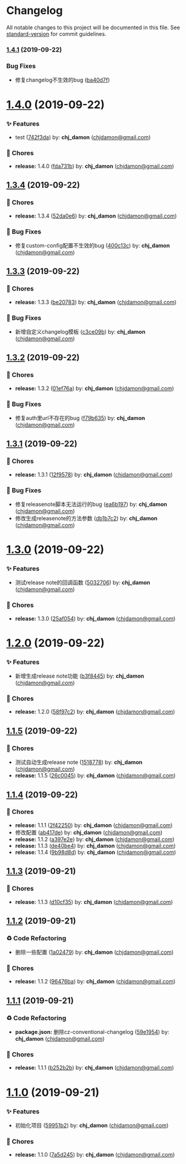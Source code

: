 # Changelog

All notable changes to this project will be documented in this file. See [standard-version](https://github.com/conventional-changelog/standard-version) for commit guidelines.

### [1.4.1](https://github.com/chj-damon/commit-demo/compare/v1.4.0...v1.4.1) (2019-09-22)


### Bug Fixes

* 修复changelog不生效的bug ([ba40d7f](https://github.com/chj-damon/commit-demo/commit/ba40d7f))

# [1.4.0](https://github.com/chj-damon/commit-demo/compare/v1.3.4...v1.4.0) (2019-09-22)


### ✨ Features

* test ([742f3da](https://github.com/chj-damon/commit-demo/commit/742f3da)) by: **chj_damon** (chjdamon@gmail.com)


### 🎫 Chores

* **release:** 1.4.0 ([fda731b](https://github.com/chj-damon/commit-demo/commit/fda731b)) by: **chj_damon** (chjdamon@gmail.com)



## [1.3.4](https://github.com/chj-damon/commit-demo/compare/v1.3.3...v1.3.4) (2019-09-22)


### 🎫 Chores

* **release:** 1.3.4 ([52da0e6](https://github.com/chj-damon/commit-demo/commit/52da0e6)) by: **chj_damon** (chjdamon@gmail.com)


### 🐛 Bug Fixes

* 修复custom-config配置不生效的bug ([400c13c](https://github.com/chj-damon/commit-demo/commit/400c13c)) by: **chj_damon** (chjdamon@gmail.com)



## [1.3.3](https://github.com/chj-damon/commit-demo/compare/v1.3.2...v1.3.3) (2019-09-22)


### 🎫 Chores

* **release:** 1.3.3 ([be20783](https://github.com/chj-damon/commit-demo/commit/be20783)) by: **chj_damon** (chjdamon@gmail.com)


### 🐛 Bug Fixes

* 新增自定义changelog模板 ([c3ce09b](https://github.com/chj-damon/commit-demo/commit/c3ce09b)) by: **chj_damon** (chjdamon@gmail.com)



## [1.3.2](https://github.com/chj-damon/commit-demo/compare/v1.3.1...v1.3.2) (2019-09-22)


### 🎫 Chores

* **release:** 1.3.2 ([01ef76a](https://github.com/chj-damon/commit-demo/commit/01ef76a)) by: **chj_damon** (chjdamon@gmail.com)


### 🐛 Bug Fixes

* 修复auth里url不存在的bug ([f79b635](https://github.com/chj-damon/commit-demo/commit/f79b635)) by: **chj_damon** (chjdamon@gmail.com)



## [1.3.1](https://github.com/chj-damon/commit-demo/compare/v1.3.0...v1.3.1) (2019-09-22)


### 🎫 Chores

* **release:** 1.3.1 ([12f9578](https://github.com/chj-damon/commit-demo/commit/12f9578)) by: **chj_damon** (chjdamon@gmail.com)


### 🐛 Bug Fixes

* 修复releasenote脚本无法运行的bug ([ea6b197](https://github.com/chj-damon/commit-demo/commit/ea6b197)) by: **chj_damon** (chjdamon@gmail.com)
* 修改生成releasenote的方法参数 ([db1b7c2](https://github.com/chj-damon/commit-demo/commit/db1b7c2)) by: **chj_damon** (chjdamon@gmail.com)



# [1.3.0](https://github.com/chj-damon/commit-demo/compare/v1.2.0...v1.3.0) (2019-09-22)


### ✨ Features

* 测试release note的回调函数 ([5032706](https://github.com/chj-damon/commit-demo/commit/5032706)) by: **chj_damon** (chjdamon@gmail.com)


### 🎫 Chores

* **release:** 1.3.0 ([25af054](https://github.com/chj-damon/commit-demo/commit/25af054)) by: **chj_damon** (chjdamon@gmail.com)



# [1.2.0](https://github.com/chj-damon/commit-demo/compare/v1.1.5...v1.2.0) (2019-09-22)


### ✨ Features

* 新增生成release note功能 ([b3f8445](https://github.com/chj-damon/commit-demo/commit/b3f8445)) by: **chj_damon** (chjdamon@gmail.com)


### 🎫 Chores

* **release:** 1.2.0 ([58f97c2](https://github.com/chj-damon/commit-demo/commit/58f97c2)) by: **chj_damon** (chjdamon@gmail.com)



## [1.1.5](https://github.com/chj-damon/commit-demo/compare/v1.1.4...v1.1.5) (2019-09-22)


### 🎫 Chores

* 测试自动生成release note ([1518778](https://github.com/chj-damon/commit-demo/commit/1518778)) by: **chj_damon** (chjdamon@gmail.com)
* **release:** 1.1.5 ([26c0045](https://github.com/chj-damon/commit-demo/commit/26c0045)) by: **chj_damon** (chjdamon@gmail.com)



## [1.1.4](https://github.com/chj-damon/commit-demo/compare/v1.1.3...v1.1.4) (2019-09-22)


### 🎫 Chores

* **release:** 1.1.1 ([2f42250](https://github.com/chj-damon/commit-demo/commit/2f42250)) by: **chj_damon** (chjdamon@gmail.com)
* 修改配置 ([ab417de](https://github.com/chj-damon/commit-demo/commit/ab417de)) by: **chj_damon** (chjdamon@gmail.com)
* **release:** 1.1.2 ([a397e2e](https://github.com/chj-damon/commit-demo/commit/a397e2e)) by: **chj_damon** (chjdamon@gmail.com)
* **release:** 1.1.3 ([de40be4](https://github.com/chj-damon/commit-demo/commit/de40be4)) by: **chj_damon** (chjdamon@gmail.com)
* **release:** 1.1.4 ([9b98d8d](https://github.com/chj-damon/commit-demo/commit/9b98d8d)) by: **chj_damon** (chjdamon@gmail.com)



## [1.1.3](https://github.com/chj-damon/commit-demo/compare/v1.1.2...v1.1.3) (2019-09-21)


### 🎫 Chores

* **release:** 1.1.3 ([d10cf35](https://github.com/chj-damon/commit-demo/commit/d10cf35)) by: **chj_damon** (chjdamon@gmail.com)



## [1.1.2](https://github.com/chj-damon/commit-demo/compare/v1.1.1...v1.1.2) (2019-09-21)


### ♻ Code Refactoring

* 删除一些配置 ([1a02479](https://github.com/chj-damon/commit-demo/commit/1a02479)) by: **chj_damon** (chjdamon@gmail.com)


### 🎫 Chores

* **release:** 1.1.2 ([96476ba](https://github.com/chj-damon/commit-demo/commit/96476ba)) by: **chj_damon** (chjdamon@gmail.com)



## [1.1.1](https://github.com/chj-damon/commit-demo/compare/v1.1.0...v1.1.1) (2019-09-21)


### ♻ Code Refactoring

* **package.json:** 删除cz-conventional-changelog ([59e1954](https://github.com/chj-damon/commit-demo/commit/59e1954)) by: **chj_damon** (chjdamon@gmail.com)


### 🎫 Chores

* **release:** 1.1.1 ([b252b2b](https://github.com/chj-damon/commit-demo/commit/b252b2b)) by: **chj_damon** (chjdamon@gmail.com)



# [1.1.0](https://github.com/chj-damon/commit-demo/compare/59951b2...v1.1.0) (2019-09-21)


### ✨ Features

* 初始化项目 ([59951b2](https://github.com/chj-damon/commit-demo/commit/59951b2)) by: **chj_damon** (chjdamon@gmail.com)


### 🎫 Chores

* **release:** 1.1.0 ([7a5d245](https://github.com/chj-damon/commit-demo/commit/7a5d245)) by: **chj_damon** (chjdamon@gmail.com)



